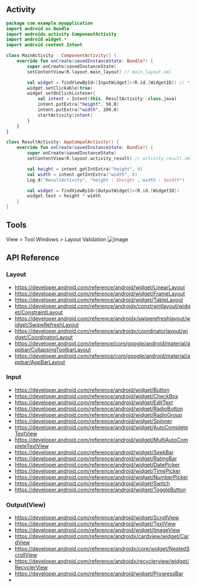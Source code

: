 ## Activity
```kotlin
package com.example.myapplication
import android.os.Bundle
import androidx.activity.ComponentActivity
import android.widget.*
import android.content.Intent

class MainActivity : ComponentActivity() {
    override fun onCreate(savedInstanceState: Bundle?) {
        super.onCreate(savedInstanceState)
        setContentView(R.layout.main_layout) // main_layout.xml

        val widget = findViewById<[InputWidget]>(R.id.[WidgetID]) // *.xml
        widget.setClickable(true)
        widget.setOnClickListener{
            val intent = Intent(this, ResultActivity::class.java)
            intent.putExtra("height", 50.0)
            intent.putExtra("width", 200.0)
            startActivity(intent)
        }
    }
}

class ResultActivity: AppCompatActivity() {
    override fun onCreate(savedInstanceState: Bundle?) {
        super.onCreate(savedInstanceState)
        setContentView(R.layout.activity_result) // activity_result.xml

        val height = intent.getIntExtra("height", 0)
        val width = intent.getIntExtra("width", 0)
        Log.d("ResultActivity", "height : $height , width : $width")

        val widget = findViewById<[OutputWidget]>(R.id.[WidgetID])
        widget.text = height * width  
    }
}
```

## Tools
View > Tool Windows > Layout Validation
![image](https://github.com/user-attachments/assets/f616a8ff-dc9b-4bad-ad8d-e1f3782fc288)


## API Reference

### Layout
- https://developer.android.com/reference/android/widget/LinearLayout
- https://developer.android.com/reference/android/widget/FrameLayout
- https://developer.android.com/reference/android/widget/TableLayout
- https://developer.android.com/reference/androidx/constraintlayout/widget/ConstraintLayout
- https://developer.android.com/reference/androidx/swiperefreshlayout/widget/SwipeRefreshLayout
- https://developer.android.com/reference/androidx/coordinatorlayout/widget/CoordinatorLayout
- https://developer.android.com/reference/com/google/android/material/appbar/CollapsingToolbarLayout
- https://developer.android.com/reference/com/google/android/material/appbar/AppBarLayout

### Input
- https://developer.android.com/reference/android/widget/Button
- https://developer.android.com/reference/android/widget/CheckBox
- https://developer.android.com/reference/android/widget/EditText
- https://developer.android.com/reference/android/widget/RadioButton
- https://developer.android.com/reference/android/widget/RadioGroup
- https://developer.android.com/reference/android/widget/Spinner
- https://developer.android.com/reference/android/widget/AutoCompleteTextView
- https://developer.android.com/reference/android/widget/MultiAutoCompleteTextView
- https://developer.android.com/reference/android/widget/SeekBar
- https://developer.android.com/reference/android/widget/RatingBar
- https://developer.android.com/reference/android/widget/DatePicker
- https://developer.android.com/reference/android/widget/TimePicker
- https://developer.android.com/reference/android/widget/NumberPicker
- https://developer.android.com/reference/android/widget/Switch
- https://developer.android.com/reference/android/widget/ToggleButton

### Output(View)
- https://developer.android.com/reference/android/widget/ScrollView
- https://developer.android.com/reference/android/widget/TextView
- https://developer.android.com/reference/android/widget/ImageView
- https://developer.android.com/reference/androidx/cardview/widget/CardView
- https://developer.android.com/reference/androidx/core/widget/NestedScrollView
- https://developer.android.com/reference/androidx/recyclerview/widget/RecyclerView
- https://developer.android.com/reference/android/widget/ProgressBar
- 

